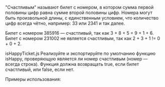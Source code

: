 "Счастливым" называют билет с номером, в котором сумма первой половины цифр равна сумме второй половины цифр. Номера могут быть произвольной длины, с единственным условием, что количество цифр всегда чётно, например: 33 или 2341 и так далее.

Билет с номером 385916 — счастливый, так как 3 + 8 + 5 = 9 + 1 + 6. Билет с номером 231002 не является счастливым, так как 2 + 3 + 1 != 0 + 0 + 2.

isHappyTicket.js
Реализуйте и экспортируйте по умолчанию функцию isHappy, проверяющую является ли номер счастливым (номер — всегда строка). Функция должна возвращать true, если билет счастливый, или false, если нет.

Примеры использования:
<?php

use function Ticket\isHappy;

isHappy('385916'); // true
isHappy('231002'); // false
isHappy('1222'); // false
isHappy('054702'); // true
isHappy('00'); // true
Подсказки
Чтобы узнать длину строки, используйте свойство length:

'welcome'.length; // 7